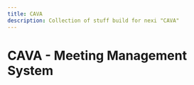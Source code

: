 ```yaml
---
title: CAVA
description: Collection of stuff build for nexi "CAVA"
---
```

#

# CAVA - Meeting Management System